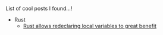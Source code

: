 List of cool posts I found...!

- Rust
  - [Rust allows redeclaring local variables to great benefit](https://ntietz.com/blog/rust-shadowing-idiomatic/)
